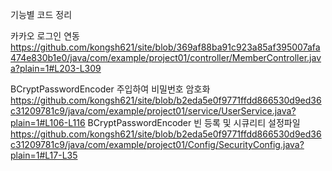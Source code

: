 기능별 코드 정리

카카오 로그인 연동
https://github.com/kongsh621/site/blob/369af88ba91c923a85af395007afa474e830b1e0/java/com/example/project01/controller/MemberController.java?plain=1#L203-L309

BCryptPasswordEncoder 주입하여 비밀번호 암호화
https://github.com/kongsh621/site/blob/b2eda5e0f9771ffdd866530d9ed36c31209781c9/java/com/example/project01/service/UserService.java?plain=1#L106-L116
BCryptPasswordEncoder 빈 등록 및 시큐리티 설정파일
https://github.com/kongsh621/site/blob/b2eda5e0f9771ffdd866530d9ed36c31209781c9/java/com/example/project01/Config/SecurityConfig.java?plain=1#L17-L35
